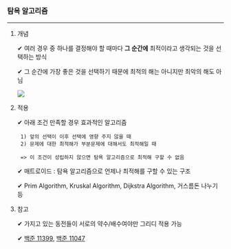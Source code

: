 ### 탐욕 알고리즘    
---
   
1. 개념       
       
    ✔ 여러 경우 중 하나를 결정해야 할 때마다 **그 순간에** 최적이라고 생각되는 것을 선택하는 방식     
    
    ✔ 그 순간에 가장 좋은 것을 선택하기 때문에 최적의 해는 아니지만 최악의 해도 아님     
     
    <img src="https://media.vlpt.us/post-images/cyranocoding/c8b8eff0-b228-11e9-89af-8fc0a61dbc3e/1CeFxqV8wFf2NaQm1hqYGMQ.png">     
      
     
       
2. 적용   
    
    ✔ 아래 조건 만족할 경우 효과적인 알고리즘    
     
        1) 앞의 선택이 이후 선택에 영향 주지 않을 때   
        2) 문제에 대한 최적해가 부분문제에 대해서도 최적해일 때    
                  
        => 이 조건이 성립하지 않으면 탐욕 알고리즘으로 최적해 구할 수 없음     
   
    ✔ 매트로이드 : 탐욕 알고리즘으로 언제나 최적해를 구할 수 있는 구조    
       
    ✔ Prim Algorithm, Kruskal Algorithm, Dijkstra Algorithm, 거스름돈 나누기 등     
            
              
                   
3. 참고    
      
    ✔ 가지고 있는 동전들이 서로의 약수/배수여야만 그리디 적용 가능   
        
    ✔ [백준 11399](https://www.acmicpc.net/problem/11399), [백준 11047](https://www.acmicpc.net/problem/11047)       
